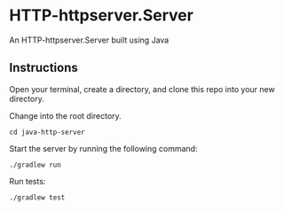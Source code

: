 # HTTP-httpserver.Server

An HTTP-httpserver.Server built using Java

## Instructions

Open your terminal, create a directory, and clone this repo into your new directory.

Change into the root directory.

`cd java-http-server`

Start the server by running the following command:

`./gradlew run`

Run tests:

`./gradlew test`

